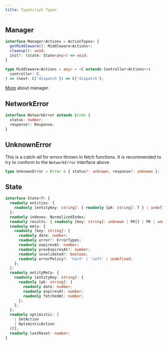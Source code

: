 ```yaml
---
title: TypeScript Types
---
```


## Manager

```typescript
interface Manager<Actions = ActionTypes> {
  getMiddleware(): Middleware<Actions>;
  cleanup(): void;
  init?: (state: State<any>) => void;
}
```

```typescript
type Middleware<Actions = any> = <C extends Controller<Actions>>(
  controller: C,
) => (next: C['dispatch']) => C['dispatch'];
```

[More](./Manager) about manager.

## NetworkError

```typescript
interface NetworkError extends Error {
  status: number;
  response?: Response;
}
```

## UnknownError

This is a catch-all for errors thrown in fetch functions. It is recommended
to try to conform to the `NetworkError` interface above

```typescript
type UnknownError = Error & { status?: unknown; response?: unknown };
```

## State

```typescript
interface State<T> {
  readonly entities: {
    readonly [entityKey: string]: { readonly [pk: string]: T } | undefined;
  };
  readonly indexes: NormalizedIndex;
  readonly results: { readonly [key: string]: unknown | PK[] | PK | undefined };
  readonly meta: {
    readonly [key: string]: {
      readonly date: number;
      readonly error?: ErrorTypes;
      readonly expiresAt: number;
      readonly prevExpiresAt?: number;
      readonly invalidated?: boolean;
      readonly errorPolicy?: 'hard' | 'soft' | undefined;
    };
  };
  readonly entityMeta: {
    readonly [entityKey: string]: {
      readonly [pk: string]: {
        readonly date: number;
        readonly expiresAt: number;
        readonly fetchedAt: number;
      };
    };
  };
  readonly optimistic: (
    | SetAction
    | OptimisticAction
  )[];
  readonly lastReset: number;
}
```
